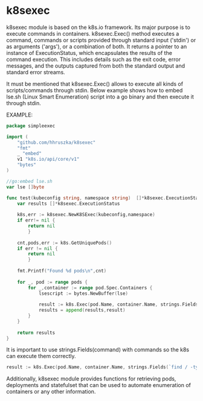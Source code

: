 # k8sexec

k8sexec module is based on the k8s.io framework. Its major purpose is to execute commands in containers. k8sexec.Exec() method
executes a command, commands or scripts provided through standard input ('stdin') or as arguments ('args'), or a combination of both. 
It returns a pointer to an instance of ExecutionStatus, which encapsulates the results of the command execution. 
This includes details such as the exit code, error messages, and the outputs captured from both the standard output and 
standard error streams.

It must be mentioned that k8sexec.Exec() allows to execute all kinds of scripts/commands through stdin. Below example shows how to embed lse.sh
(Linux Smart Enumeration) script into a go binary and then execute it through stdin.

EXAMPLE:
```go
package simpleexec

import (
	"github.com/hhruszka/k8sexec"
	"fmt"
	_ "embed"
	v1 "k8s.io/api/core/v1"
	"bytes"
)

//go:embed lse.sh
var lse []byte

func test(kubeconfig string, namespace string)  []*k8sexec.ExecutionStatus {
	var results []*k8sexec.ExecutionStatus
		
	k8s,err := k8sexec.NewK8SExec(kubeconfig,namespace)
	if err!= nil {
		return nil
    	}
	
	cnt,pods,err := k8s.GetUniquePods()
	if err != nil {
		return nil
    	}
	
	fmt.Printf("Found %d pods\n",cnt)
	
	for _, pod := range pods {
	    for _,container := range pod.Spec.Containers {
            lsescript := bytes.NewBuffer(lse)
			
            result := k8s.Exec(pod.Name, container.Name, strings.Fields(`sh -s -- -c`), lsescript)
            results = append(results,result)
	    }
	}
	
	return results
}
```
It is important to use strings.Fields(command) with commands so the k8s can execute them correctly.
```go
result := k8s.Exec(pod.Name, container.Name, strings.Fields(`find / -type f -perm /4000 -exec ls -l {} \; 2>/dev/null`), nil)
```
Additionally, k8sexec module provides functions for retrieving pods, deployments and statefulset that can be used to 
automate enumeration of containers or any other information.
